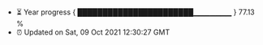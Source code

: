 - ⏳ Year progress { ███████████████████████▁▁▁▁▁▁▁ } 77.13 %
- ⏰ Updated on Sat, 09 Oct 2021 12:30:27 GMT

